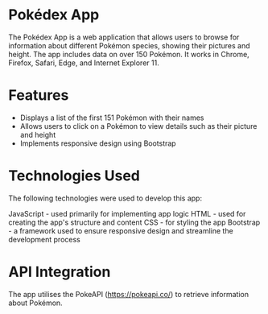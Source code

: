 # Pokédex App
The Pokédex App is a web application that allows users to browse for information about different Pokémon species, showing their pictures and height. The app includes data on over 150 Pokémon. It works in Chrome, Firefox, Safari, Edge, and Internet Explorer 11.

# Features
- Displays a list of the first 151 Pokémon with their names
- Allows users to click on a Pokémon to view details such as their picture and height
- Implements responsive design using Bootstrap

# Technologies Used
The following technologies were used to develop this app:

JavaScript - used primarily for implementing app logic
HTML - used for creating the app's structure and content
CSS - for styling the app 
Bootstrap - a framework used to ensure responsive design and streamline the development process

# API Integration
The app utilises the PokeAPI (https://pokeapi.co/) to retrieve information about Pokémon.
